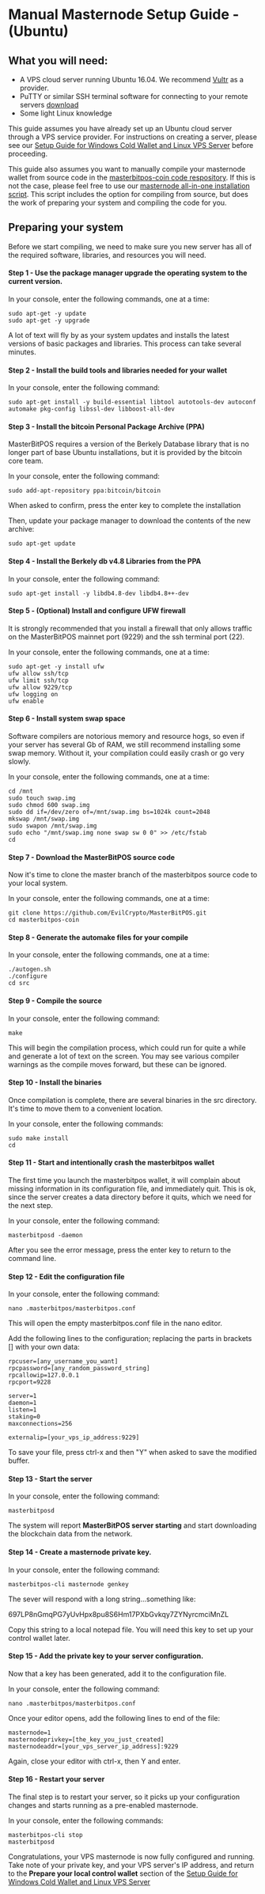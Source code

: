 # Manual Masternode Setup Guide - (Ubuntu)

## What you will need:
- A VPS cloud server running Ubuntu 16.04.  We recommend [Vultr](https://www.vultr.com/) as a provider.
- PuTTY or similar SSH terminal software for connecting to your remote servers [download](https://www.chiark.greenend.org.uk/~sgtatham/putty/latest.html)
- Some light Linux knowledge

This guide assumes you have already set up an Ubuntu cloud server through a VPS service provider.  For instructions on creating a server, please see our [Setup Guide for Windows Cold Wallet and Linux VPS Server](https://github.com/EvilCrypto/mbpos-resources/blob/master/hot-cold-wallet-guide/hot-cold-wallet-guide.md) before proceeding.

This guide also assumes you want to manually compile your masternode wallet from source code in the [masterbitpos-coin code respository](https://github.com/EvilCrypto/MasterBitPOS).  If this is not the case, please feel free to use our [masternode all-in-one installation script](https://github.com/EvilCrypto/mbpos-resources).  This script includes the option for compiling from source, but does the work of preparing your system and compiling the code for you.

## Preparing your system

Before we start compiling, we need to make sure you new server has all of the required software, libraries, and resources you will need.

#### Step 1 - Use the package manager upgrade the operating system to the current version.

In your console, enter the following commands, one at a time:

```
sudo apt-get -y update
sudo apt-get -y upgrade
```
A lot of text will fly by as your system updates and installs the latest versions of basic packages and libraries.  This process can take several minutes.

#### Step 2 - Install the build tools and libraries needed for your wallet

In your console, enter the following command:

```
sudo apt-get install -y build-essential libtool autotools-dev autoconf automake pkg-config libssl-dev libboost-all-dev
```

#### Step 3 - Install the bitcoin Personal Package Archive (PPA)

MasterBitPOS requires a version of the Berkely Database library that is no longer part of base Ubuntu installations, but it is provided by the bitcoin core team.

In your console, enter the following command:

```
sudo add-apt-repository ppa:bitcoin/bitcoin
```
When asked to confirm, press the enter key to complete the installation

Then, update your package manager to download the contents of the new archive:

```
sudo apt-get update
```

#### Step 4 - Install the Berkely db v4.8 Libraries from the PPA

In your console, enter the following command:

```
sudo apt-get install -y libdb4.8-dev libdb4.8++-dev
```

#### Step 5 - (Optional) Install and configure UFW firewall

It is strongly recommended that you install a firewall that only allows traffic on the MasterBitPOS mainnet port (9229) and the ssh terminal port (22).

In your console, enter the following commands, one at a time:

```
sudo apt-get -y install ufw
ufw allow ssh/tcp
ufw limit ssh/tcp
ufw allow 9229/tcp
ufw logging on
ufw enable
```

#### Step 6 - Install system swap space

Software compilers are notorious memory and resource hogs, so even if your server has several Gb of RAM, we still recommend installing some swap memory.  Without it, your compilation could easily crash or go very slowly.

In your console, enter the following commands, one at a time:

```
cd /mnt
sudo touch swap.img
sudo chmod 600 swap.img
sudo dd if=/dev/zero of=/mnt/swap.img bs=1024k count=2048
mkswap /mnt/swap.img
sudo swapon /mnt/swap.img
sudo echo "/mnt/swap.img none swap sw 0 0" >> /etc/fstab
cd
```

#### Step 7 - Download the MasterBitPOS source code

Now it's time to clone the master branch of the masterbitpos source code to your local system.

In your console, enter the following commands, one at a time:

```
git clone https://github.com/EvilCrypto/MasterBitPOS.git
cd masterbitpos-coin
```

#### Step 8 - Generate the automake files for your compile

In your console, enter the following commands, one at a time:

```
./autogen.sh
./configure
cd src
```

#### Step 9 - Compile the source

In your console, enter the following command:

```
make
```

This will begin the compilation process, which could run for quite a while and generate a lot of text on the screen.  You may see various compiler warnings as the compile moves forward, but these can be ignored.

#### Step 10 - Install the binaries

Once compilation is complete, there are several binaries in the src directory.  It's time to move them to a convenient location.

In your console, enter the following commands:

```
sudo make install
cd
```

#### Step 11 - Start and intentionally crash the masterbitpos wallet

The first time you launch the masterbitpos wallet, it will complain about missing information in its configuration file, and immediately quit.  This is ok, since the server creates a data directory before it quits, which we need for the next step.

In your console, enter the following command:

```
masterbitposd -daemon
```

After you see the error message, press the enter key to return to the command line.

#### Step 12 - Edit the configuration file

In your console, enter the following command:

```
nano .masterbitpos/masterbitpos.conf
```

This will open the empty masterbitpos.conf file in the nano editor.

Add the following lines to the configuration; replacing the parts in brackets [] with your own data:


```
rpcuser=[any_username_you_want]
rpcpassword=[any_random_password_string]
rpcallowip=127.0.0.1
rpcport=9228

server=1
daemon=1
listen=1
staking=0
maxconnections=256

externalip=[your_vps_ip_address:9229]
```

To save your file, press ctrl-x and then "Y" when asked to save the modified buffer.

#### Step 13 - Start the server

In your console, enter the following command:

```
masterbitposd
```

The system will report **MasterBitPOS server starting** and start downloading the blockchain data from the network.

#### Step 14 - Create a masternode private key.

In your console, enter the following command:


```
masterbitpos-cli masternode genkey
```

The sever will respond with a long string...something like:

697LP8nGmqPG7yUvHpx8pu8S6Hm17PXbGvkqy7ZYNyrcmciMnZL

Copy this string to a local notepad file.  You will need this key to set up your control wallet later.

#### Step 15 - Add the private key to your server configuration.

Now that a key has been generated, add it to the configuration file.

In your console, enter the following command:

```
nano .masterbitpos/masterbitpos.conf
```

Once your editor opens, add the following lines to end of the file:

```
masternode=1
masternodeprivkey=[the_key_you_just_created]
masternodeaddr=[your_vps_server_ip_address]:9229

```

Again, close your editor with ctrl-x, then Y and enter.

#### Step 16 - Restart your server

The final step is to restart your server, so it picks up your configuration changes and starts running as a pre-enabled masternode.

In your console, enter the following commands:

```
masterbitpos-cli stop
masterbitposd
```

Congratulations, your VPS masternode is now fully configured and running.  Take note of your private key, and your VPS server's IP address, and return to the **Prepare your local control wallet** section of the [Setup Guide for Windows Cold Wallet and Linux VPS Server](https://github.com/masterbitpos-actual/masterbitpos-resources/blob/master/hot-cold-wallet-guide/hot-cold-wallet-guide.md)

